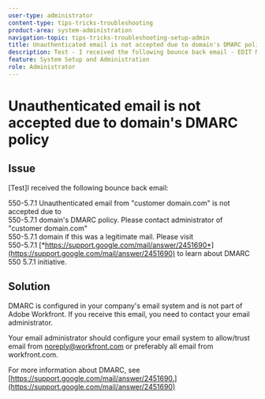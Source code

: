 ```yaml
---
user-type: administrator
content-type: tips-tricks-troubleshooting
product-area: system-administration
navigation-topic: tips-tricks-troubleshooting-setup-admin
title: Unauthenticated email is not accepted due to domain's DMARC policy
description: Test - I received the following bounce back email - EDIT ME.
feature: System Setup and Administration
role: Administrator
---
```


# Unauthenticated email is not accepted due to domain's DMARC policy

## Issue

[Test]I received the following bounce back email:

550-5.7.1 Unauthenticated email from "customer domain.com" is not accepted due to  
550-5.7.1 domain's DMARC policy. Please contact administrator of "customer domain.com"  
550-5.7.1 domain if this was a legitimate mail. Please visit  
550-5.7.1 [*https://support.google.com/mail/answer/2451690*](https://support.google.com/mail/answer/2451690) to learn about DMARC  
550 5.7.1 initiative.&nbsp;

## Solution

DMARC is configured in your company's email system and is not part of Adobe Workfront. If you receive&nbsp;this email, you need to contact your email administrator.

Your email administrator should configure your email system to allow/trust email from noreply@workfront.com or preferably all email from workfront.com.

For more information about DMARC, see&nbsp; [https://support.google.com/mail/answer/2451690.](https://support.google.com/mail/answer/2451690)
